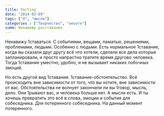 ```yaml
---
title: Parting
date: "2014-03-09"
tags: ["Л", "мысли"]
categories : ["Творчество", "oeuvre"]
summ: Ненавижу расставания
---
```


Ненавижу 1ставаться. С событиями, вещами, паматью, решениями, проблемами, людьми. Особенно с людьми. 
Есть нормальное 1ставание, когда вы сказали друг другу всё что хотели, сделали все дела которые запланировали, и просто напрастно тратите время другово человека.
Тогда 1ставание уместно, удобно, и не вызывает никаких побочных эмоций. 

Но есть другой вид 1ставания. 1ставание-обстоятельство. Всё происходить вне зависимости от того, что вы хотите, вне зависимости от вас. Обстоятельства не волнует закончили ли вы 1говор, мысль, дело. Они 1рывают вас, и человека больше нет. А мысли есть. И ты хочешь превратить это всё в слова, эмоции и события для собеседника. Для потерянного собеседника. На данный момент потерянного.  

